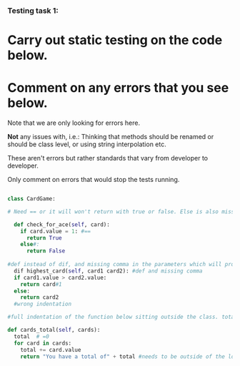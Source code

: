 ### Testing task 1:

# Carry out static testing on the code below.
# Comment on any errors that you see below.

Note that we are only looking for errors here.

**Not** any issues with, i.e.: 
Thinking that methods should be renamed or should be class level, or using string interpolation etc. 

These aren't errors but rather standards that vary from developer to developer. 

Only comment on errors that would stop the tests running.

```python

class CardGame:

# Need == or it will won't return with true or false. Else is also missing syntax : to allow else statement to work.

  def check_for_ace(self, card):
    if card.value = 1: #==
      return True
    else#:
      return False
   
#def instead of dif, and missing comma in the parameters which will provide error. Missing number for card(1), and indentation is wrong
  dif highest_card(self, card1 card2): #def and missing comma
  if card1.value > card2.value:
    return card#1
  else:
    return card2
  #wrong indentation

#full indentation of the function below sitting outside the class. total needs to equal 0 to start a count. return statement should sit outside the loop.

def cards_total(self, cards):
  total  # =0
  for card in cards:
    total += card.value
    return "You have a total of" + total #needs to be outside of the loop and formatting for return statement.
  
```

